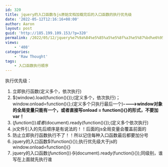 ```yaml
---
id: 320
title: jquery的入口函数与js原始文档加载完后的入口函数的执行优先级
date: '2022-05-12T12:16:16+08:00'
author: Aaron
layout: post
guid: 'http://185.199.109.153/?p=320'
permalink: /2022/05/12/jquery%e7%9a%84%e5%85%a5%e5%8f%a3%e5%87%bd%e6%95%b0%e4%b8%8ejs%e5%8e%9f%e5%a7%8b%e6%96%87%e6%a1%a3%e5%8a%a0%e8%bd%bd%e5%ae%8c%e5%90%8e%e7%9a%84%e5%85%a5%e5%8f%a3%e5%87%bd%e6%95%b0%e7%9a%84%e4%bc%98/
views:
    - '408'
categories:
    - 'Raw Thought'
tags:
    - 入口函数执行顺序
---
```


执行优先级：

1. 立即执行函数(定义多个，依次执行)
2. $(window).load(function(){});(定义多个，依次执行)；window.onload=function(){};(定义多个只执行最后一个)**----&gt;window对象的全局变量只能有一个，或者直接写onload = function(){}的形式，不要加var！**
3. $(function(){})或者$(document).ready(function(){});(定义多个依次执行)
4. js文件引入的先后顺序是有说法的！！后面的js全局变量会覆盖前面的
5. 防止立即执行函数执行不了！！所以记住每种入口函数最后都要加分号
6. jquery的入口函数$(function(){});执行优先级大于js的window.onload=function(){}
7. jquery的入口函数$(function(){})与$(document).ready(function(){});同级别，谁写在上面就先执行谁